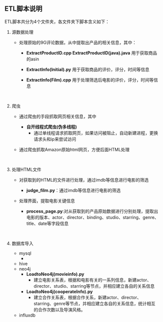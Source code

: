 

## ETL脚本说明

ETL脚本共分为4个文件夹，各文件夹下脚本含义如下：

1. 源数据处理

   - 处理原始的9G评论数据，从中提取出产品的相关信息，其中：

     - **ExtractProductID.cpp  ExtractProductID(java).java** 用于获取商品的asin

     - **ExtractInfo(Initial).py** 用于获取商品的评价，评分，时间等信息

     - **ExtractInfo(Film).cpp** 用于处理筛选后电影的评价，评分，时间等信息

       ​

2. 爬虫

   - 通过爬虫的手段抓取网页相关信息，其中

     - **自开线程式爬虫(伪多线程)**
       - 通过单线程请求抓取网页，如果访问被阻止，自动新建进程，更换请求头和ip来尝试访问

   - 通过爬虫抓取Amazon原始html网页，方便后面HTML处理

     ​

3. 处理HTML文件

   - 对获取到的HTML的文件进行处理，通过imdb等信息进行电影的筛选

     - **judge_film.py**：通过imdb等信息进行电影的筛选

   - 处理界面，提取电影关键信息

     - **process_page.py**:对从获取到的产品原始数据进行分别处理，提取出电影的版本、actor、director、binding、studio、starring、genre、title、date等字段信息

     ​

4. 数据库导入

   - mysql
     - ​
   - hive
   - neo4j
     - **LoadtoNeo4j(movieinfo).py** 
       - 建立电影关系表，根据和电影有关的一系列信息，新建actor、director、studio、starring等节点，并相应建立各自的关系信息
     - **LoadtoNeo4j(cooperateInfo).py**
       - 建立合作关系表，根据合作关系，新建actor、director、starring、genre等节点，并相应建立各自的关系信息，统计相互的合作次数以及导演风格。
   - influxdb

   ​
